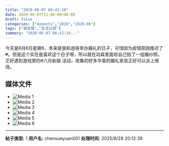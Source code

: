 ```yaml
---
title: "2020-06-07 06:42:18"
date: 2020-06-07T11:00:00+08:00
draft: false
categories: ["moments","2020","2020-06"]
tags: ["朋友圈","生活记录"]
summary: "2020-06-07 06:42:18..."
---
```


今天是6月6日星期6，本来是我和逍哥举办婚礼的日子，可惜因为疫情原因推迟了💔。但是这个实在是喜欢这个日子呀，所以就在动森里面给自己拍了一组婚纱照。正好遇到游戏里的#六月新娘 活动，收集的好多华美的婚礼家具正好可以派上用场。

## 媒体文件

- ![Media 1](/Moments/photos/2020-06-07/202006070642180.jpg)
- ![Media 2](/Moments/photos/2020-06-07/202006070642181.jpg)
- ![Media 3](/Moments/photos/2020-06-07/202006070642182.jpg)
- ![Media 4](/Moments/photos/2020-06-07/202006070642183.jpg)
- ![Media 5](/Moments/photos/2020-06-07/202006070642184.jpg)
- ![Media 6](/Moments/photos/2020-06-07/202006070642185.jpg)

---

**帖子类型:** 1
**用户名:** chenxueyuan001
**处理时间:** 2025/8/28 20:12:39